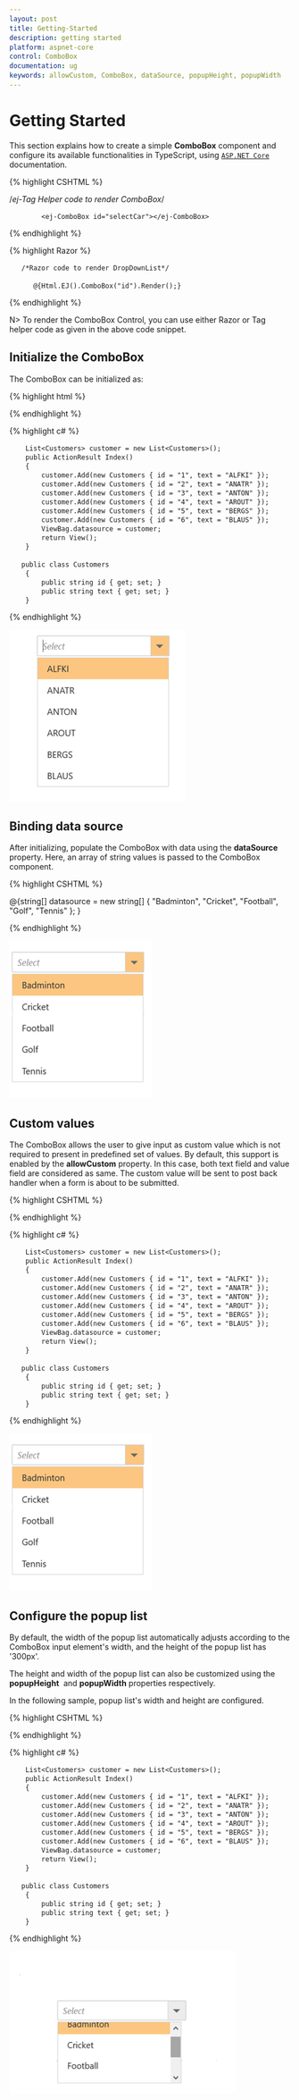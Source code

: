 ```yaml
---
layout: post
title: Getting-Started
description: getting started
platform: aspnet-core
control: ComboBox
documentation: ug
keywords: allowCustom, ComboBox, dataSource, popupHeight, popupWidth
---
```


# Getting Started

This section explains how to create a simple **ComboBox** component and configure its available functionalities in TypeScript, using [`ASP.NET Core`](https://help.syncfusion.com/aspnet-core/getting-started) documentation.

{% highlight CSHTML %}
  
   /*ej-Tag Helper code to render ComboBox*/

            <ej-ComboBox id="selectCar"></ej-ComboBox>

       
  {% endhighlight  %}

  {% highlight Razor %}
  
       /*Razor code to render DropDownList*/

          @{Html.EJ().ComboBox("id").Render();}

  {% endhighlight  %}

N> To render the ComboBox Control, you can use either Razor or Tag helper code as given in the above code snippet.

## Initialize the ComboBox

The ComboBox can be initialized as:

{% highlight html %}

<div class="frame">
        <div class="control"> 
        <ej-combo-box id="select" datasource="(IEnumerable<Customer>)ViewBag.datasource" placeholder="Select">
            <e-combo-box-fields text="text"/>
        </ej-combo-box>
        </div>
    </div>

{% endhighlight %}

{% highlight c# %}

  
        List<Customers> customer = new List<Customers>();
        public ActionResult Index()
        {
            customer.Add(new Customers { id = "1", text = "ALFKI" });
            customer.Add(new Customers { id = "2", text = "ANATR" });
            customer.Add(new Customers { id = "3", text = "ANTON" });
            customer.Add(new Customers { id = "4", text = "AROUT" });
            customer.Add(new Customers { id = "5", text = "BERGS" });
            customer.Add(new Customers { id = "6", text = "BLAUS" });
            ViewBag.datasource = customer;
            return View();
        }

       public class Customers
        {
            public string id { get; set; }
            public string text { get; set; }
        }
  {% endhighlight  %}

![](Combobox_getting_started_images/Getting-Started2.png)

## Binding data source

After initializing, populate the ComboBox with data using the **dataSource** property.
Here, an array of string values is passed to the ComboBox component.

{% highlight CSHTML %}

 @{string[] datasource = new string[] { "Badminton", "Cricket", "Football", "Golf", "Tennis" };
    }
    <div class="frame">
        <div class="control"> 
        <ej-combo-box id="selectCar" datasource="datasource" placeholder="Select">
            <e-combo-box-fields text="text"/>
        </ej-combo-box>
        </div>
    </div>

{% endhighlight %}


![](Combobox_getting_started_images/Getting-Started1.png)


## Custom values

The ComboBox allows the user to give input as custom value which is not required to present in predefined
set of values. By default, this support is enabled by the **allowCustom**
 property. In this case, both text field and value field are considered as same.
The custom value will be sent to post back handler when a form is about to be submitted.

{% highlight CSHTML %}

<div class="frame">
        <div class="control"> 
        <ej-combo-box id="select" datasource="(IEnumerable<Customer>)ViewBag.datasource" allow-custom="true" placeholder="Select">
            <e-combo-box-fields text="text" value="id"/>
        </ej-combo-box>
        </div>
    </div>

{% endhighlight %}

{% highlight c# %}

  
        List<Customers> customer = new List<Customers>();
        public ActionResult Index()
        {
            customer.Add(new Customers { id = "1", text = "ALFKI" });
            customer.Add(new Customers { id = "2", text = "ANATR" });
            customer.Add(new Customers { id = "3", text = "ANTON" });
            customer.Add(new Customers { id = "4", text = "AROUT" });
            customer.Add(new Customers { id = "5", text = "BERGS" });
            customer.Add(new Customers { id = "6", text = "BLAUS" });
            ViewBag.datasource = customer;
            return View();
        }

       public class Customers
        {
            public string id { get; set; }
            public string text { get; set; }
        }
  {% endhighlight  %}

![](Combobox_getting_started_images/Getting-Started3.png)

## Configure the popup list

By default, the width of the popup list automatically adjusts according to the ComboBox input element's width, and the height of the popup list has '300px'.

The height and width of the popup list can also be customized using the
**popupHeight**
&nbsp;and **popupWidth** properties
respectively.

In the following sample, popup list's width and height are configured.

{% highlight CSHTML %}

<div class="frame">
        <div class="control"> 
        <ej-combo-box id="select" datasource="(IEnumerable<Customer>)ViewBag.datasource" popup-height="100px" popup-width="200px" placeholder="Select">
            <e-combo-box-fields text="text" value="id"/>
        </ej-combo-box>
        </div>
    </div>

{% endhighlight %}

{% highlight c# %}

  
        List<Customers> customer = new List<Customers>();
        public ActionResult Index()
        {
            customer.Add(new Customers { id = "1", text = "ALFKI" });
            customer.Add(new Customers { id = "2", text = "ANATR" });
            customer.Add(new Customers { id = "3", text = "ANTON" });
            customer.Add(new Customers { id = "4", text = "AROUT" });
            customer.Add(new Customers { id = "5", text = "BERGS" });
            customer.Add(new Customers { id = "6", text = "BLAUS" });
            ViewBag.datasource = customer;
            return View();
        }

       public class Customers
        {
            public string id { get; set; }
            public string text { get; set; }
        }
  {% endhighlight  %}

![](Combobox_getting_started_images/Getting-Started4.png)

